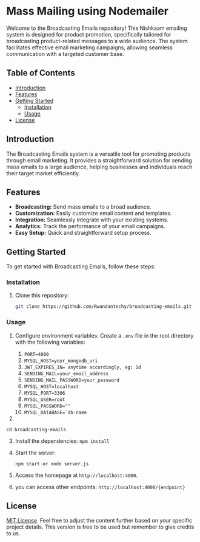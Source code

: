 # Mass Mailing using Nodemailer

Welcome to the Broadcasting Emails repository! This Nishkaam emailing system is designed for product promotion, specifically tailored for broadcasting product-related messages to a wide audience. The system facilitates effective email marketing campaigns, allowing seamless communication with a targeted customer base.

## Table of Contents

- [Introduction](#introduction)
- [Features](#features)
- [Getting Started](#getting-started)
   - [Installation](#installation)
   - [Usage](#usage)
- [License](#license)

## Introduction

The Broadcasting Emails system is a versatile tool for promoting products through email marketing. It provides a straightforward solution for sending mass emails to a large audience, helping businesses and individuals reach their target market efficiently.

## Features

- **Broadcasting:** Send mass emails to a broad audience.
- **Customization:** Easily customize email content and templates.
- **Integration:** Seamlessly integrate with your existing systems.
- **Analytics:** Track the performance of your email campaigns.
- **Easy Setup:** Quick and straightforward setup process.

## Getting Started

To get started with Broadcasting Emails, follow these steps:

### Installation

1. Clone this repository:

   ```bash
   git clone https://github.com/Rwandantechy/broadcasting-emails.git

   ```


### Usage

1. Configure environment variables:
   Create a `.env` file in the root directory with the following variables: 
   1. ``PORT=4000`` 
   2. ``MYSQL_HOST=your_mongodb_uri`` 
   3. ``JWT_EXPIRES_IN= anytime accordingly, eg: 1d``
   4. ``SENDING_MAIL=your_email_address``
   5. ``SENDING_MAIL_PASSWORD=your_password``
   6. ``MYSQL_HOST=localhost``
   7. ``MYSQL_PORT=3306``
   8. ``MYSQL_USER=root``
   9. ``MYSQL_PASSWORD=""``
   10. ``MYSQL_DATABASE=`db-name``

2. 
  ``` 
  cd broadcasting-emails
  ```
  
3.  Install the dependencies:
  ``` npm install  ```
4. Start the server:
    ```  
    npm start or node server.js
    ```

5. Access the homepage at `http://localhost:4000`.

6.  you can access other endpoints: ```http://localhost:4000/{endpoint}```

## License

[MIT License](LICENSE).
Feel free to adjust the content further based on your specific project details.
This version is free to be used but remember to give credits to us.
